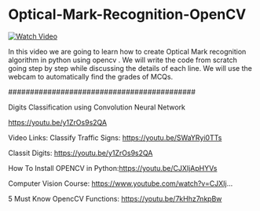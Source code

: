 # Optical-Mark-Recognition-OpenCV

[![Watch Video](https://github.com/murtazahassan/Optical-Mark-Recognition-OPENCV/blob/master/Thumbnail.jpg)](https://youtu.be/0IqCOPlGBTs)

In this video we are going to learn how to create Optical Mark recognition algorithm in python using opencv . We will write the code from scratch going step by step while discussing the details of each line. We will use the webcam to automatically find the grades of MCQs. 

###########################################

Digits Classification using Convolution Neural Network

https://youtu.be/y1ZrOs9s2QA

Video Links:
Classify Traffic Signs: https://youtu.be/SWaYRyi0TTs

Classit Digits: https://youtu.be/y1ZrOs9s2QA

How To Install OPENCV in Python:https://youtu.be/CJXIjApHYVs

Computer Vision Course:
https://www.youtube.com/watch?v=CJXIj...

5 Must Know OpencCV Functions:
https://youtu.be/7kHhz7nkpBw

